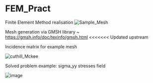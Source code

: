 # FEM_Pract
Finite Element Method realisation
![Sample_Mesh](https://github.com/MihailTsybakov/FEM_Pract/assets/62279777/fe394cd4-4eba-4bba-b506-5d2d22942e51)

Mesh generation via GMSH library
~ https://gmsh.info/doc/texinfo/gmsh.html
<<<<<<< Updated upstream

Incidence matrix for example mesh

![cuthill_Mckee](https://github.com/MihailTsybakov/FEM_Pract/assets/62279777/f25da892-93c7-4545-9021-dd30c74bf415)

Solved problem example: sigma_yy stresses field

![image](https://github.com/MihailTsybakov/FEM_Pract/assets/62279777/7c386e6f-ee42-4c53-b009-9bbbfcd0838b)

